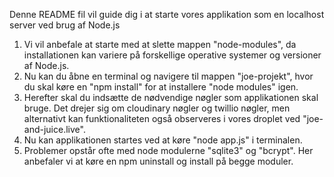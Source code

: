 Denne README fil vil guide dig i at starte vores applikation som en localhost server ved brug af Node.js

1. Vi vil anbefale at starte med at slette mappen "node-modules", da installationen kan variere på forskellige operative systemer og versioner af Node.js.
2. Nu kan du åbne en terminal og navigere til mappen "joe-projekt", hvor du skal køre en "npm install" for at installere "node modules" igen.
3. Herefter skal du indsætte de nødvendige nøgler som applikationen skal bruge. Det drejer sig om cloudinary nøgler og twillio nøgler, men alternativt kan funktionaliteten også observeres i vores droplet ved "joe-and-juice.live".
4. Nu kan applikationen startes ved at køre "node app.js" i terminalen.
5. Problemer opstår ofte med node modulerne "sqlite3" og "bcrypt". Her anbefaler vi at køre en npm uninstall og install på begge moduler. 
